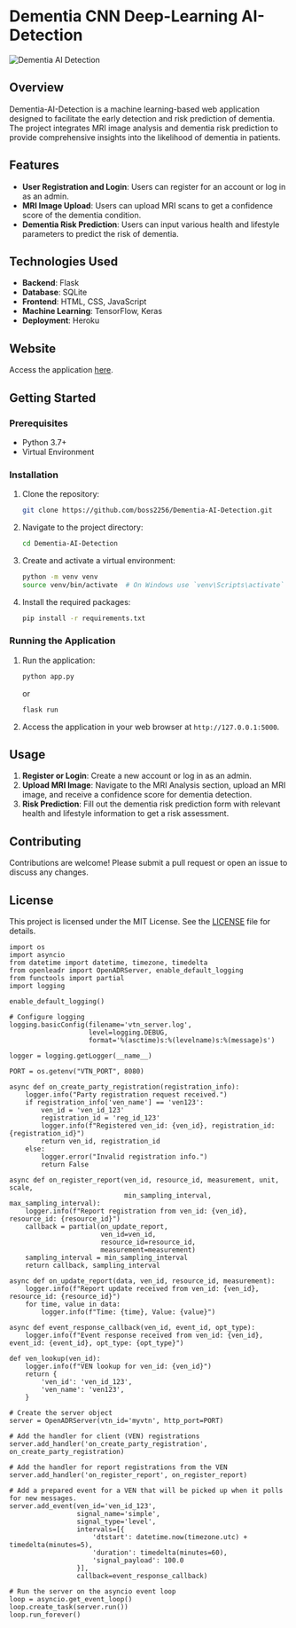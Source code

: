 # Dementia CNN Deep-Learning AI-Detection

![Dementia AI Detection](https://media.springernature.com/full/springer-static/image/art%3A10.1038%2Fs41598-019-54548-6/MediaObjects/41598_2019_54548_Fig1_HTML.png)

## Overview

Dementia-AI-Detection is a machine learning-based web application designed to facilitate the early detection and risk prediction of dementia. The project integrates MRI image analysis and dementia risk prediction to provide comprehensive insights into the likelihood of dementia in patients.

## Features

- **User Registration and Login**: Users can register for an account or log in as an admin.
- **MRI Image Upload**: Users can upload MRI scans to get a confidence score of the dementia condition.
- **Dementia Risk Prediction**: Users can input various health and lifestyle parameters to predict the risk of dementia.

## Technologies Used

- **Backend**: Flask
- **Database**: SQLite
- **Frontend**: HTML, CSS, JavaScript
- **Machine Learning**: TensorFlow, Keras
- **Deployment**: Heroku

## Website

Access the application [here](https://dementiadetection-51c4fdc49ae6.herokuapp.com/admin_reports).

## Getting Started

### Prerequisites

- Python 3.7+
- Virtual Environment

### Installation

1. Clone the repository:
    ```bash
    git clone https://github.com/boss2256/Dementia-AI-Detection.git
    ```
2. Navigate to the project directory:
    ```bash
    cd Dementia-AI-Detection
    ```
3. Create and activate a virtual environment:
    ```bash
    python -m venv venv
    source venv/bin/activate  # On Windows use `venv\Scripts\activate`
    ```
4. Install the required packages:
    ```bash
    pip install -r requirements.txt
    ```

### Running the Application

1. Run the application:
    ```bash
    python app.py
    ```
    or
    ```bash
    flask run
    ```
2. Access the application in your web browser at `http://127.0.0.1:5000`.

## Usage

1. **Register or Login**: Create a new account or log in as an admin.
2. **Upload MRI Image**: Navigate to the MRI Analysis section, upload an MRI image, and receive a confidence score for dementia detection.
3. **Risk Prediction**: Fill out the dementia risk prediction form with relevant health and lifestyle information to get a risk assessment.

## Contributing

Contributions are welcome! Please submit a pull request or open an issue to discuss any changes.

## License

This project is licensed under the MIT License. See the [LICENSE](LICENSE) file for details.

```
import os
import asyncio
from datetime import datetime, timezone, timedelta
from openleadr import OpenADRServer, enable_default_logging
from functools import partial
import logging

enable_default_logging()

# Configure logging
logging.basicConfig(filename='vtn_server.log',
                    level=logging.DEBUG,
                    format='%(asctime)s:%(levelname)s:%(message)s')

logger = logging.getLogger(__name__)

PORT = os.getenv("VTN_PORT", 8080)

async def on_create_party_registration(registration_info):
    logger.info("Party registration request received.")
    if registration_info['ven_name'] == 'ven123':
        ven_id = 'ven_id_123'
        registration_id = 'reg_id_123'
        logger.info(f"Registered ven_id: {ven_id}, registration_id: {registration_id}")
        return ven_id, registration_id
    else:
        logger.error("Invalid registration info.")
        return False

async def on_register_report(ven_id, resource_id, measurement, unit, scale,
                             min_sampling_interval, max_sampling_interval):
    logger.info(f"Report registration from ven_id: {ven_id}, resource_id: {resource_id}")
    callback = partial(on_update_report,
                       ven_id=ven_id,
                       resource_id=resource_id,
                       measurement=measurement)
    sampling_interval = min_sampling_interval
    return callback, sampling_interval

async def on_update_report(data, ven_id, resource_id, measurement):
    logger.info(f"Report update received from ven_id: {ven_id}, resource_id: {resource_id}")
    for time, value in data:
        logger.info(f"Time: {time}, Value: {value}")

async def event_response_callback(ven_id, event_id, opt_type):
    logger.info(f"Event response received from ven_id: {ven_id}, event_id: {event_id}, opt_type: {opt_type}")

def ven_lookup(ven_id):
    logger.info(f"VEN lookup for ven_id: {ven_id}")
    return {
        'ven_id': 'ven_id_123',
        'ven_name': 'ven123',
    }

# Create the server object
server = OpenADRServer(vtn_id='myvtn', http_port=PORT)

# Add the handler for client (VEN) registrations
server.add_handler('on_create_party_registration', on_create_party_registration)

# Add the handler for report registrations from the VEN
server.add_handler('on_register_report', on_register_report)

# Add a prepared event for a VEN that will be picked up when it polls for new messages.
server.add_event(ven_id='ven_id_123',
                 signal_name='simple',
                 signal_type='level',
                 intervals=[{
                     'dtstart': datetime.now(timezone.utc) + timedelta(minutes=5),
                     'duration': timedelta(minutes=60),
                     'signal_payload': 100.0
                 }],
                 callback=event_response_callback)

# Run the server on the asyncio event loop
loop = asyncio.get_event_loop()
loop.create_task(server.run())
loop.run_forever()

```
